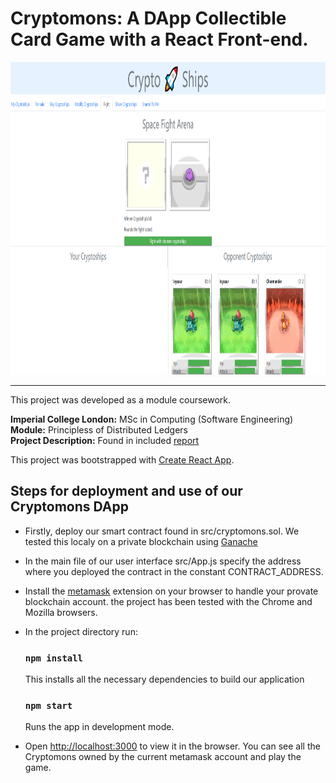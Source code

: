 # Cryptomons: A DApp Collectible Card Game with a React Front-end.

<img src="./screenshots/fighting_tab.png" alt="" width="1000em" height="500em">

***

This project was developed as a module coursework.

**Imperial College London:** MSc in Computing (Software Engineering)<br />
**Module:** Principless of Distributed Ledgers<br />
**Project Description:** Found in included [report](./report.pdf)<br />

This project was bootstrapped with [Create React App](https://github.com/facebook/create-react-app).

## Steps for deployment and use of our Cryptomons DApp

- Firstly, deploy our smart contract found in src/cryptomons.sol. We tested this localy on a private blockchain using [Ganache](https://www.trufflesuite.com/ganache)
- In the main file of our user interface src/App.js specify the address where you deployed the contract in the constant CONTRACT_ADDRESS.
- Install the [metamask](https://metamask.io/) extension on your browser to handle your provate blockchain account. the project has been tested with the Chrome and Mozilla browsers.
- In the project directory run:

    ### `npm install`

    This installs all the necessary dependencies to build our application
    
    ### `npm start`

    Runs the app in development mode.<br />

- Open [http://localhost:3000](http://localhost:3000) to view it in the browser. You can see all the Cryptomons owned by the current metamask account and play the game.
